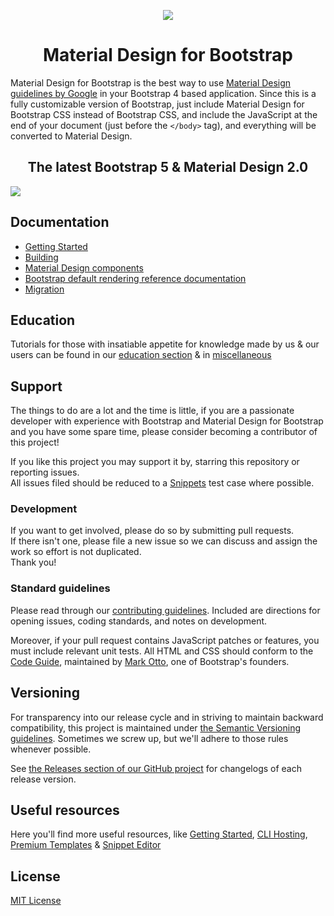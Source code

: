 <p align=center>
<a href="https://mdbootstrap.com/docs/standard/">
  <img src="https://mdbootstrap.com/img/Marketing/general/logo/medium/mdb-r.png">
</a>
</p>
<h1 align=center>Material Design for Bootstrap</h1>

Material Design for Bootstrap is the best way to use [Material Design guidelines by Google](https://material.io/design/introduction/)
in your Bootstrap 4 based application.
Since this is a fully customizable version of Bootstrap, just include Material Design for Bootstrap CSS instead of Bootstrap CSS, and include the JavaScript at
the end of your document (just before the `</body>` tag), and everything will be converted to Material Design.

<h2 align=center>The latest Bootstrap 5 & Material Design 2.0 </h2>

<a href="https://mdbootstrap.com/docs/standard/"><img src="https://mdbootstrap.com/wp-content/uploads/2020/11/BanerFree.png"></a>

## Documentation

- [Getting Started](https://mdbootstrap.github.io/bootstrap-material-design/docs/4.0/getting-started/introduction/)
- [Building](https://mdbootstrap.github.io/bootstrap-material-design/docs/4.0/getting-started/build-tools/)
- [Material Design components](https://mdbootstrap.github.io/bootstrap-material-design/docs/4.0/material-design/buttons/)
- [Bootstrap default rendering reference documentation](https://mdbootstrap.github.io/bootstrap-material-design/docs/4.0/components/alerts/)
- [Migration](https://mdbootstrap.github.io/bootstrap-material-design/docs/4.0/migration/)

## Education

Tutorials for those with insatiable appetite for knowledge made by us & our users can be found in our [education section](https://mdbootstrap.com/docs/standard/getting-started/) & in [miscellaneous](https://mdbootstrap.com/articles/)

## Support

The things to do are a lot and the time is little, if you are a passionate developer
with experience with Bootstrap and Material Design for Bootstrap and you have some spare
time, please consider becoming a contributor of this project!  

If you like this project you may support it by, starring this repository or reporting issues.  
All issues filed should be reduced to a [Snippets](https://mdbootstrap.com/snippets/) test case where possible.


### Development
If you want to get involved, please do so by submitting pull requests.  
If there isn't one, please file a new issue so we can discuss and assign the work so effort is not duplicated.  
Thank you!

### Standard guidelines
Please read through our [contributing guidelines](CONTRIBUTING.md). Included are directions for opening issues, coding standards, and notes on development.

Moreover, if your pull request contains JavaScript patches or features, you must include relevant unit tests. All HTML and CSS should conform to the [Code Guide](http://codeguide.co/), maintained by [Mark Otto](https://github.com/mdo), one of Bootstrap's founders.


## Versioning

For transparency into our release cycle and in striving to maintain backward compatibility, this project is maintained under
[the Semantic Versioning guidelines](https://semver.org/). Sometimes we screw up, but we'll adhere to those rules whenever possible.

See [the Releases section of our GitHub project](https://github.com/mdbootstrap/bootstrap-material-design/releases) for changelogs
of each release version.


## Useful resources

Here you'll find more useful resources, like [Getting Started](https://mdbootstrap.com/docs/standard/getting-started/quick-start/), [CLI Hosting](https://mdbootstrap.com/docs/standard/cli/), [Premium Templates](https://mdbootstrap.com/docs/standard/templates/trending/) & [Snippet Editor](https://mdbootstrap.com/snippets/)


## License
[MIT License](LICENSE.md)
